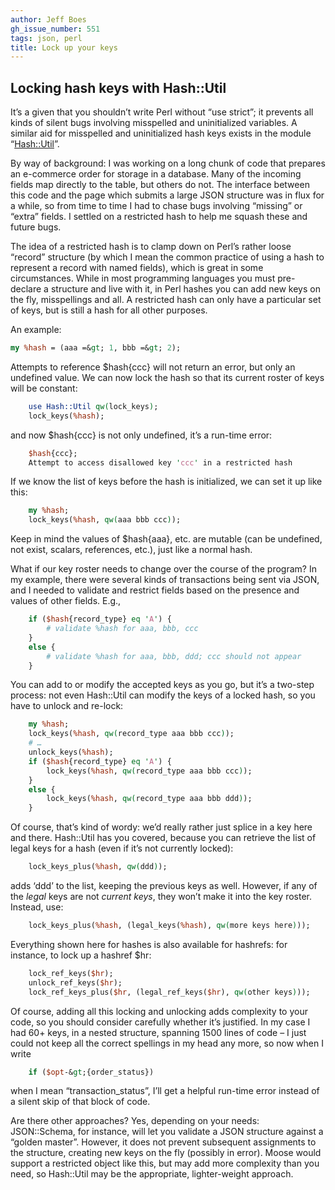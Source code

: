 ```yaml
---
author: Jeff Boes
gh_issue_number: 551
tags: json, perl
title: Lock up your keys
---
```




## Locking hash keys with Hash::Util

It’s a given that you shouldn’t write Perl without “use strict”; it prevents all kinds of silent bugs involving misspelled and uninitialized variables. A similar aid for misspelled and uninitialized hash keys exists in the module “[Hash::Util](http://search.cpan.org/perldoc?Hash::Util)”.

By way of background: I was working on a long chunk of code that prepares an e-commerce order for storage in a database. Many of the incoming fields map directly to the table, but others do not. The interface between this code and the page which submits a large JSON structure was in flux for a while, so from time to time I had to chase bugs involving “missing” or “extra” fields. I settled on a restricted hash to help me squash these and future bugs.

The idea of a restricted hash is to clamp down on Perl’s rather loose “record” structure (by which I mean the common practice of using a hash to represent a record with named fields), which is great in some circumstances. While in most programming languages you must pre-declare a structure and live with it, in Perl hashes you can add new keys on the fly, misspellings and all. A restricted hash can only have a particular set of keys, but is still a hash for all other purposes.

An example:

```perl
my %hash = (aaa =&gt; 1, bbb =&gt; 2);
```

Attempts to reference $hash{ccc} will not return an error, but only an undefined value. We can now lock the hash so that its current roster of keys will be constant:

```perl
    use Hash::Util qw(lock_keys);
    lock_keys(%hash);
```

and now $hash{ccc} is not only undefined, it’s a run-time error:

```perl
    $hash{ccc};
    Attempt to access disallowed key 'ccc' in a restricted hash
```

If we know the list of keys before the hash is initialized, we can set it up like this:

```perl
    my %hash;
    lock_keys(%hash, qw(aaa bbb ccc));
```

Keep in mind the values of $hash{aaa}, etc. are mutable (can be undefined, not exist, scalars, references, etc.), just like a normal hash.

What if our key roster needs to change over the course of the program? In my example, there were several kinds of transactions being sent via JSON, and I needed to validate and restrict fields based on the presence and values of other fields. E.g.,

```perl
    if ($hash{record_type} eq 'A') {
        # validate %hash for aaa, bbb, ccc
    }
    else {
        # validate %hash for aaa, bbb, ddd; ccc should not appear
    }
```

You can add to or modify the accepted keys as you go, but it’s a two-step process: not even Hash::Util can modify the keys of a locked hash, so you have to unlock and re-lock:

```perl
    my %hash;
    lock_keys(%hash, qw(record_type aaa bbb ccc));
    # …
    unlock_keys(%hash);
    if ($hash{record_type} eq 'A') {
        lock_keys(%hash, qw(record_type aaa bbb ccc));
    }
    else {
        lock_keys(%hash, qw(record_type aaa bbb ddd));
    }
```

Of course, that’s kind of wordy: we’d really rather just splice in a key here and there. Hash::Util has you covered, because you can retrieve the list of legal keys for a hash (even if it’s not currently locked):

```perl
    lock_keys_plus(%hash, qw(ddd));
```

adds ‘ddd’ to the list, keeping the previous keys as well. However, if any of the *legal* keys are not *current keys*, they won’t make it into the key roster. Instead, use:

```perl
    lock_keys_plus(%hash, (legal_keys(%hash), qw(more keys here)));
```

Everything shown here for hashes is also available for hashrefs: for instance, to lock up a hashref $hr:

```perl
    lock_ref_keys($hr);
    unlock_ref_keys($hr);
    lock_ref_keys_plus($hr, (legal_ref_keys($hr), qw(other keys)));
```

Of course, adding all this locking and unlocking adds complexity to your code, so you should consider carefully whether it’s justified. In my case I had 60+ keys, in a nested structure, spanning 1500 lines of code – I just could not keep all the correct spellings in my head any more, so now when I write

```perl
    if ($opt-&gt;{order_status})
```

when I mean “transaction_status”, I’ll get a helpful run-time error instead of a silent skip of that block of code.

Are there other approaches? Yes, depending on your needs: JSON::Schema, for instance, will let you validate a JSON structure against a “golden master”. However, it does not prevent subsequent assignments to the structure, creating new keys on the fly (possibly in error). Moose would support a restricted object like this, but may add more complexity than you need, so Hash::Util may be the appropriate, lighter-weight approach.


